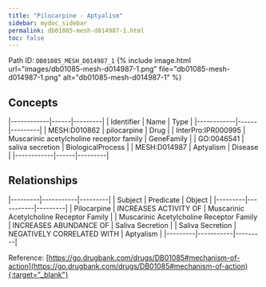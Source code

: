 ```yaml
---
title: "Pilocarpine - Aptyalism"
sidebar: mydoc_sidebar
permalink: db01085-mesh-d014987-1.html
toc: false 
---
```



Path ID: `DB01085_MESH_D014987_1`
{% include image.html url="images/db01085-mesh-d014987-1.png" file="db01085-mesh-d014987-1.png" alt="db01085-mesh-d014987-1" %}

## Concepts

|------------|------|---------|
| Identifier | Name | Type    |
|------------|------|---------|
| MESH:D010862 | pilocarpine | Drug |
| InterPro:IPR000995 | Muscarinic acetylcholine receptor family | GeneFamily |
| GO:0046541 | saliva secretion | BiologicalProcess |
| MESH:D014987 | Aptyalism | Disease |
|------------|------|---------|

## Relationships

|---------|-----------|---------|
| Subject | Predicate | Object  |
|---------|-----------|---------|
| Pilocarpine | INCREASES ACTIVITY OF | Muscarinic Acetylcholine Receptor Family |
| Muscarinic Acetylcholine Receptor Family | INCREASES ABUNDANCE OF | Saliva Secretion |
| Saliva Secretion | NEGATIVELY CORRELATED WITH | Aptyalism |
|---------|-----------|---------|

Reference: [https://go.drugbank.com/drugs/DB01085#mechanism-of-action](https://go.drugbank.com/drugs/DB01085#mechanism-of-action){:target="_blank"}